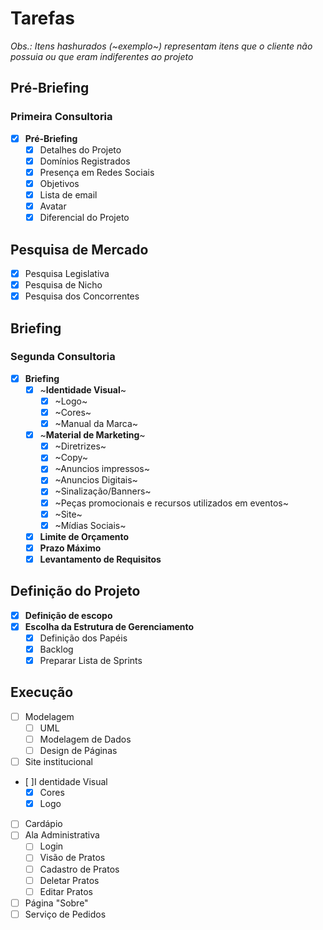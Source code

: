 # Tarefas

*Obs.: Itens hashurados (~exemplo~) representam itens que o cliente não possuia ou que eram indiferentes ao projeto*

## Pré-Briefing

### Primeira Consultoria

- [X] **Pré-Briefing**
    - [X] Detalhes do Projeto
    - [X] Domínios Registrados
    - [X] Presença em Redes Sociais
    - [X] Objetivos
    - [X] Lista de email
    - [X] Avatar
    - [X] Diferencial do Projeto

## Pesquisa de Mercado
- [X] Pesquisa Legislativa
- [X] Pesquisa de Nicho
- [X] Pesquisa dos Concorrentes

## Briefing

### Segunda Consultoria

  - [X] **Briefing**
    - [X] ~**Identidade Visual**~
      - [X] ~Logo~
      - [X] ~Cores~
      - [X] ~Manual da Marca~  
    - [X] ~**Material de Marketing**~
      - [X] ~Diretrizes~
      - [X] ~Copy~
      - [X] ~Anuncios impressos~
      - [X] ~Anuncios Digitais~
      - [X] ~Sinalização/Banners~
      - [X] ~Peças promocionais e recursos utilizados em eventos~
      - [X] ~Site~
      - [X] ~Mídias Sociais~
    - [X] **Limite de Orçamento**
    - [X] **Prazo Máximo**
    - [X] **Levantamento de Requisitos**

## Definição do Projeto

- [X] **Definição de escopo**
- [X] **Escolha da Estrutura de Gerenciamento**
  - [X] Definição dos Papéis
  - [X] Backlog
  - [X] Preparar Lista de Sprints

## Execução

 - [ ] Modelagem
   - [ ] UML
   - [ ] Modelagem de Dados
   - [ ] Design de Páginas

 - [ ] Site institucional
 
 - [ ]I dentidade Visual
   - [X] Cores
   - [X] Logo
 
 - [ ] Cardápio
 - [ ] Ala Administrativa
   - [ ] Login
   - [ ] Visão de Pratos
   - [ ] Cadastro de Pratos
   - [ ] Deletar Pratos
   - [ ] Editar Pratos
 
 - [ ] Página "Sobre"
 - [ ] Serviço de Pedidos